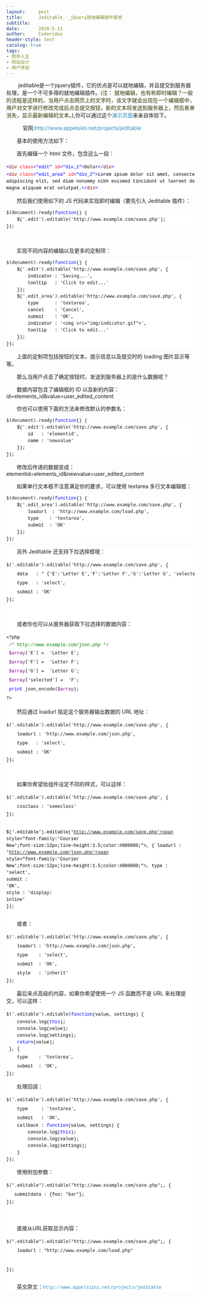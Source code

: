 ```yaml
---
layout:     post
title:      Jeditable_-_jQuery就地编辑插件使用
subtitle:   
date:       2020-5-13
author:     Coderidea
header-style: text
catalog: true
tags:
- 程序人生
- 网站设计
- 用户体验
--- 
```

<p><span style="font-family:'Helvetica Neue', Helvetica, Arial, sans-serif;font-size:13px;line-height:19px;">
</span></p><p style="margin-left:auto;text-indent:2em;"> jeditable是一个jquery插件，它的优点是可以就地编辑，并且提交到服务器处理，是一个不可多得的就地编辑插件。<span style="color:#333300;">(注： 就地编辑，也有称即时编辑？一般的流程是这样的，当用户点击网页上的文字时，该文字就会出现在一个编辑框中，用户对文字进行修改完成后点击提交按钮，新的文本将发送到服务器上，然后表单消失，显示最新编辑的文本。</span>),你可以通过这个<a style="color:#2b8dc0;font-weight:inherit;line-height:inherit;text-decoration:none;" href="http://www.appelsiini.net/projects/jeditable/default.html">演示页面</a>来亲自体验下。</p>
<p style="margin-left:auto;text-indent:2em;">    官网:<a style="color:#2b8dc0;font-weight:inherit;line-height:inherit;text-decoration:none;" href="http://www.appelsiini.net/projects/jeditable">http://www.appelsiini.net/projects/jeditable</a></p>
<p style="margin-left:auto;text-indent:2em;">基本的使用方法如下：</p>
<p style="margin-left:auto;text-indent:2em;">首先编辑一个 html 文件，包含这么一段：</p>
<div id="highlighter_930412" class="syntaxhighlighter" style="margin-left:0px;font-size:1em;background-color:#ffffff;">
<div class="cnblogs_code" style="font-family:'Courier New', Consolas, 'Bitstream Vera Sans Mono', Courier, monospace;font-size:12px;background-image:none;line-height:2em;text-align:left;vertical-align:baseline;font-weight:normal;font-style:normal;border:0px solid #cccccc;">
<pre><span style="font-family:'Courier New';font-size:12px;line-height:1.5;color:#0000ff;">&lt;</span><span style="font-family:'Courier New';font-size:12px;line-height:1.5;color:#800000;">div </span><span style="font-family:'Courier New';font-size:12px;line-height:1.5;color:#ff0000;">class</span><span style="font-family:'Courier New';font-size:12px;line-height:1.5;color:#0000ff;">="edit"</span><span style="font-family:'Courier New';font-size:12px;line-height:1.5;color:#ff0000;"> id</span><span style="font-family:'Courier New';font-size:12px;line-height:1.5;color:#0000ff;">="div_1"</span><span style="font-family:'Courier New';font-size:12px;line-height:1.5;color:#0000ff;">&gt;</span>Dolor<span style="font-family:'Courier New';font-size:12px;line-height:1.5;color:#0000ff;">&lt;/</span><span style="font-family:'Courier New';font-size:12px;line-height:1.5;color:#800000;">div</span><span style="font-family:'Courier New';font-size:12px;line-height:1.5;color:#0000ff;">&gt;</span>
<span style="font-family:'Courier New';font-size:12px;line-height:1.5;color:#0000ff;">&lt;</span><span style="font-family:'Courier New';font-size:12px;line-height:1.5;color:#800000;">div </span><span style="font-family:'Courier New';font-size:12px;line-height:1.5;color:#ff0000;">class</span><span style="font-family:'Courier New';font-size:12px;line-height:1.5;color:#0000ff;">="edit_area"</span><span style="font-family:'Courier New';font-size:12px;line-height:1.5;color:#ff0000;"> id</span><span style="font-family:'Courier New';font-size:12px;line-height:1.5;color:#0000ff;">="div_2"</span><span style="font-family:'Courier New';font-size:12px;line-height:1.5;color:#0000ff;">&gt;</span><span style="font-family:'Courier New';font-size:12px;line-height:1.5;color:#000000;">Lorem ipsum dolor sit amet, consectetuer 
adipiscing elit, sed diam nonummy nibh euismod tincidunt ut laoreet dolore 
magna aliquam erat volutpat.</span><span style="font-family:'Courier New';font-size:12px;line-height:1.5;color:#0000ff;">&lt;/</span><span style="font-family:'Courier New';font-size:12px;line-height:1.5;color:#800000;">div</span><span style="font-family:'Courier New';font-size:12px;line-height:1.5;color:#0000ff;">&gt;</span></pre>
</div>
</div>
<p style="margin-left:auto;text-indent:2em;">然后我们使用如下的 JS 代码来实现即时编辑（要先引入 Jeditable 插件）：</p>
<div class="cnblogs_code" style="margin-left:0px;background-color:#FFFFFF;font-family:'Courier New';font-size:12px;border:0px solid #cccccc;">
<pre>$(document).ready(<span style="font-family:'Courier New';font-size:12px;line-height:1.5;color:#0000ff;">function</span><span style="font-family:'Courier New';font-size:12px;line-height:1.5;color:#000000;">() {
    $(</span>'.edit').editable('http://www.example.com/save.php'<span style="font-family:'Courier New';font-size:12px;line-height:1.5;color:#000000;">);
});</span></pre>
</div>
<p style="margin-left:auto;text-indent:2em;"> </p>
<p style="margin-left:auto;text-indent:2em;">实现不同内容的编辑以及更多的定制项：</p>
<div class="cnblogs_code" style="margin-left:0px;background-color:#FFFFFF;font-family:'Courier New';font-size:12px;border:0px solid #cccccc;">
<div class="cnblogs_code_toolbar"><span class="cnblogs_code_copy" style="font-family:'Courier New';font-size:12px;line-height:1.5;"><a style="color:#2b8dc0;font-weight:inherit;line-height:inherit;text-decoration:none;background-color:#f5f5f5;" title="复制代码" href="https://www.leti.ltd/archive/2012/04/28/jeditable.html"></a></span></div>
<pre>$(document).ready(<span style="font-family:'Courier New';font-size:12px;line-height:1.5;color:#0000ff;">function</span><span style="font-family:'Courier New';font-size:12px;line-height:1.5;color:#000000;">() {
    $(</span>'.edit').editable('http://www.example.com/save.php'<span style="font-family:'Courier New';font-size:12px;line-height:1.5;color:#000000;">, {
        indicator : </span>'Saving...'<span style="font-family:'Courier New';font-size:12px;line-height:1.5;color:#000000;">,
        tooltip   : </span>'Click to edit...'<span style="font-family:'Courier New';font-size:12px;line-height:1.5;color:#000000;">
    });
    $(</span>'.edit_area').editable('http://www.example.com/save.php'<span style="font-family:'Courier New';font-size:12px;line-height:1.5;color:#000000;">, { 
        type      : </span>'textarea'<span style="font-family:'Courier New';font-size:12px;line-height:1.5;color:#000000;">,
        cancel    : </span>'Cancel'<span style="font-family:'Courier New';font-size:12px;line-height:1.5;color:#000000;">,
        submit    : </span>'OK'<span style="font-family:'Courier New';font-size:12px;line-height:1.5;color:#000000;">,
        indicator : </span>'&lt;img src="img/indicator.gif"&gt;'<span style="font-family:'Courier New';font-size:12px;line-height:1.5;color:#000000;">,
        tooltip   : </span>'Click to edit...'<span style="font-family:'Courier New';font-size:12px;line-height:1.5;color:#000000;">
    });
});</span></pre>
<div class="cnblogs_code_toolbar"><span class="cnblogs_code_copy" style="font-family:'Courier New';font-size:12px;line-height:1.5;"><a style="color:#2b8dc0;font-weight:inherit;line-height:inherit;text-decoration:none;background-color:#f5f5f5;" title="复制代码" href="https://www.leti.ltd/archive/2012/04/28/jeditable.html"></a></span></div>
</div>
<p style="margin-left:auto;text-indent:2em;">上面的定制项包括按钮的文本，提示信息以及提交时的 loading 图片显示等等。</p>
<p style="margin-left:auto;text-indent:2em;">那么当用户点击了确定按钮时，发送到服务器上的是什么数据呢？</p>
<p style="margin-left:auto;text-indent:2em;">数据内容包含了编辑框的 ID 以及新的内容：id=elements_id&amp;value=user_edited_content</p>
<p style="margin-left:auto;text-indent:2em;">你也可以使用下面的方法来修改默认的参数名：</p>
<div class="cnblogs_code" style="margin-left:0px;background-color:#FFFFFF;font-family:'Courier New';font-size:12px;border:0px solid #cccccc;">
<pre>$(document).ready(<span style="font-family:'Courier New';font-size:12px;line-height:1.5;color:#0000ff;">function</span><span style="font-family:'Courier New';font-size:12px;line-height:1.5;color:#000000;">() {
    $(</span>'.edit').editable('http://www.example.com/save.php'<span style="font-family:'Courier New';font-size:12px;line-height:1.5;color:#000000;">, { 
        id   : </span>'elementid'<span style="font-family:'Courier New';font-size:12px;line-height:1.5;color:#000000;">,
        name : </span>'newvalue'<span style="font-family:'Courier New';font-size:12px;line-height:1.5;color:#000000;">
    });
});</span></pre>
</div>
<p style="margin-left:auto;text-indent:2em;">修改后传递的数据变成：elementid=elements_id&amp;newvalue=user_edited_content</p>
<p style="margin-left:auto;text-indent:2em;">如果单行文本框不注意满足你的要求，可以使用 textarea 多行文本编辑框：　</p>
<div class="cnblogs_code" style="margin-left:0px;background-color:#FFFFFF;font-family:'Courier New';font-size:12px;border:0px solid #cccccc;">
<div class="cnblogs_code_toolbar"><span class="cnblogs_code_copy" style="font-family:'Courier New';font-size:12px;line-height:1.5;"><a style="color:#2b8dc0;font-weight:inherit;line-height:inherit;text-decoration:none;background-color:#f5f5f5;" title="复制代码" href="https://www.leti.ltd/archive/2012/04/28/jeditable.html"></a></span></div>
<pre>$(document).ready(<span style="font-family:'Courier New';font-size:12px;line-height:1.5;color:#0000ff;">function</span><span style="font-family:'Courier New';font-size:12px;line-height:1.5;color:#000000;">() {
    $(</span>'.edit_area').editable('http://www.example.com/save.php'<span style="font-family:'Courier New';font-size:12px;line-height:1.5;color:#000000;">, { 
        loadurl  : </span>'http://www.example.com/load.php'<span style="font-family:'Courier New';font-size:12px;line-height:1.5;color:#000000;">,
        type    : </span>'textarea'<span style="font-family:'Courier New';font-size:12px;line-height:1.5;color:#000000;">,
        submit  : </span>'OK'<span style="font-family:'Courier New';font-size:12px;line-height:1.5;color:#000000;">
    });
});</span></pre>
<div class="cnblogs_code_toolbar"><span class="cnblogs_code_copy" style="font-family:'Courier New';font-size:12px;line-height:1.5;"><a style="color:#2b8dc0;font-weight:inherit;line-height:inherit;text-decoration:none;background-color:#f5f5f5;" title="复制代码" href="https://www.leti.ltd/archive/2012/04/28/jeditable.html"></a></span></div>
</div>
<div id="highlighter_552441" class="syntaxhighlighter" style="margin-left:0px;font-size:1em;background-color:#ffffff;">
<p style="margin-left:auto;text-indent:2em;">另外 Jeditable 还支持下拉选择框哦：</p>
<div class="cnblogs_code" style="font-family:'Courier New', Consolas, 'Bitstream Vera Sans Mono', Courier, monospace;font-size:12px;background-image:none;line-height:2em;text-align:left;vertical-align:baseline;font-weight:normal;font-style:normal;border:0px solid #cccccc;">
<pre>$('.editable').editable('http://www.example.com/save.php'<span style="font-family:'Courier New';font-size:12px;line-height:1.5;color:#000000;">, { 
    data   : </span>" {'E':'Letter E','F':'Letter F','G':'Letter G', 'selected':'F'}"<span style="font-family:'Courier New';font-size:12px;line-height:1.5;color:#000000;">,
    type   : </span>'select'<span style="font-family:'Courier New';font-size:12px;line-height:1.5;color:#000000;">,
    submit : </span>'OK'<span style="font-family:'Courier New';font-size:12px;line-height:1.5;color:#000000;">
});</span></pre>
</div>
<p style="margin-left:auto;text-indent:2em;"> </p>
<p style="margin-left:auto;text-indent:2em;">或者你也可以从服务器获取下拉选择的数据内容：</p>
<div class="cnblogs_code" style="font-family:'Courier New', Consolas, 'Bitstream Vera Sans Mono', Courier, monospace;font-size:12px;background-image:none;line-height:2em;text-align:left;vertical-align:baseline;font-weight:normal;font-style:normal;border:0px solid #cccccc;">
<div class="cnblogs_code_toolbar" style="background-image:none;line-height:2em;text-align:left;vertical-align:baseline;font-family:'Courier New', Consolas, 'Bitstream Vera Sans Mono', Courier, monospace;font-weight:normal;font-style:normal;font-size:12px;"><span class="cnblogs_code_copy" style="font-family:'Courier New';font-size:12px;line-height:1.5;"><a style="color:#2b8dc0;font-weight:normal;line-height:2em;text-decoration:none;background-image:none;background-color:#f5f5f5;text-align:left;vertical-align:baseline;font-family:'Courier New', Consolas, 'Bitstream Vera Sans Mono', Courier, monospace;font-style:normal;font-size:12px;" title="复制代码" href="https://www.leti.ltd/archive/2012/04/28/jeditable.html"></a></span></div>
<pre>&lt;?<span style="font-family:'Courier New';font-size:12px;line-height:1.5;color:#000000;">php
 </span><span style="font-family:'Courier New';font-size:12px;line-height:1.5;color:#008000;">/*</span><span style="font-family:'Courier New';font-size:12px;line-height:1.5;color:#008000;"> http://www.example.com/json.php </span><span style="font-family:'Courier New';font-size:12px;line-height:1.5;color:#008000;">*/</span>
 <span style="font-family:'Courier New';font-size:12px;line-height:1.5;color:#800080;">$array</span>['E'] =  'Letter E'<span style="font-family:'Courier New';font-size:12px;line-height:1.5;color:#000000;">; 
 </span><span style="font-family:'Courier New';font-size:12px;line-height:1.5;color:#800080;">$array</span>['F'] =  'Letter F'<span style="font-family:'Courier New';font-size:12px;line-height:1.5;color:#000000;">; 
 </span><span style="font-family:'Courier New';font-size:12px;line-height:1.5;color:#800080;">$array</span>['G'] =  'Letter G'<span style="font-family:'Courier New';font-size:12px;line-height:1.5;color:#000000;">; 
 </span><span style="font-family:'Courier New';font-size:12px;line-height:1.5;color:#800080;">$array</span>['selected'] =  'F'<span style="font-family:'Courier New';font-size:12px;line-height:1.5;color:#000000;">;
 </span><span style="font-family:'Courier New';font-size:12px;line-height:1.5;color:#0000ff;">print</span> json_encode(<span style="font-family:'Courier New';font-size:12px;line-height:1.5;color:#800080;">$array</span><span style="font-family:'Courier New';font-size:12px;line-height:1.5;color:#000000;">);
</span>?&gt;</pre>
<div class="cnblogs_code_toolbar" style="background-image:none;line-height:2em;text-align:left;vertical-align:baseline;font-family:'Courier New', Consolas, 'Bitstream Vera Sans Mono', Courier, monospace;font-weight:normal;font-style:normal;font-size:12px;"><span class="cnblogs_code_copy" style="font-family:'Courier New';font-size:12px;line-height:1.5;"><a style="color:#2b8dc0;font-weight:normal;line-height:2em;text-decoration:none;background-image:none;background-color:#f5f5f5;text-align:left;vertical-align:baseline;font-family:'Courier New', Consolas, 'Bitstream Vera Sans Mono', Courier, monospace;font-style:normal;font-size:12px;" title="复制代码" href="https://www.leti.ltd/archive/2012/04/28/jeditable.html"></a></span></div>
</div>
<p style="margin-left:auto;text-indent:2em;">然后通过 loadurl 指定这个服务器输出数据的 URL 地址：</p>
<div class="cnblogs_code" style="font-family:'Courier New', Consolas, 'Bitstream Vera Sans Mono', Courier, monospace;font-size:12px;background-image:none;line-height:2em;text-align:left;vertical-align:baseline;font-weight:normal;font-style:normal;border:0px solid #cccccc;">
<pre>$('.editable').editable('http://www.example.com/save.php'<span style="font-family:'Courier New';font-size:12px;line-height:1.5;color:#000000;">, { 
    loadurl : </span>'http://www.example.com/json.php'<span style="font-family:'Courier New';font-size:12px;line-height:1.5;color:#000000;">,
    type   : </span>'select'<span style="font-family:'Courier New';font-size:12px;line-height:1.5;color:#000000;">,
    submit : </span>'OK'<span style="font-family:'Courier New';font-size:12px;line-height:1.5;color:#000000;">
});</span></pre>
</div>
<p style="margin-left:auto;text-indent:2em;"> </p>
<p style="margin-left:auto;text-indent:2em;">如果你希望给组件设定不同的样式，可以这样：</p>
<div class="cnblogs_code" style="font-family:'Courier New', Consolas, 'Bitstream Vera Sans Mono', Courier, monospace;font-size:12px;background-image:none;line-height:2em;text-align:left;vertical-align:baseline;font-weight:normal;font-style:normal;border:0px solid #cccccc;">
<div class="cnblogs_code_toolbar" style="background-image:none;line-height:2em;text-align:left;vertical-align:baseline;font-family:'Courier New', Consolas, 'Bitstream Vera Sans Mono', Courier, monospace;font-weight:normal;font-style:normal;font-size:12px;"><span class="cnblogs_code_copy" style="font-family:'Courier New';font-size:12px;line-height:1.5;"><a style="color:#2b8dc0;font-weight:normal;line-height:2em;text-decoration:none;background-image:none;background-color:#f5f5f5;text-align:left;vertical-align:baseline;font-family:'Courier New', Consolas, 'Bitstream Vera Sans Mono', Courier, monospace;font-style:normal;font-size:12px;" title="复制代码" href="https://www.leti.ltd/archive/2012/04/28/jeditable.html"></a></span></div>
<pre>$('.editable').editable('http://www.example.com/save.php'<span style="font-family:'Courier New';font-size:12px;line-height:1.5;color:#000000;">, { 
    cssclass : </span>'someclass'<span style="font-family:'Courier New';font-size:12px;line-height:1.5;color:#000000;">
});

$(</span>'.editable').editable('http://www.example.com/save.php'<span style="font-family:'Courier New';font-size:12px;line-height:1.5;color:#000000;">, { 
    loadurl : </span>'http://www.example.com/json.php'<span style="font-family:'Courier New';font-size:12px;line-height:1.5;color:#000000;">,
    type    : </span>'select'<span style="font-family:'Courier New';font-size:12px;line-height:1.5;color:#000000;">,
    submit  : </span>'OK'<span style="font-family:'Courier New';font-size:12px;line-height:1.5;color:#000000;">,
    style   : </span>'display: inline'<span style="font-family:'Courier New';font-size:12px;line-height:1.5;color:#000000;">
});　　</span></pre>
<div class="cnblogs_code_toolbar" style="background-image:none;line-height:2em;text-align:left;vertical-align:baseline;font-family:'Courier New', Consolas, 'Bitstream Vera Sans Mono', Courier, monospace;font-weight:normal;font-style:normal;font-size:12px;"><span class="cnblogs_code_copy" style="font-family:'Courier New';font-size:12px;line-height:1.5;"><a style="color:#2b8dc0;font-weight:normal;line-height:2em;text-decoration:none;background-image:none;background-color:#f5f5f5;text-align:left;vertical-align:baseline;font-family:'Courier New', Consolas, 'Bitstream Vera Sans Mono', Courier, monospace;font-style:normal;font-size:12px;" title="复制代码" href="https://www.leti.ltd/archive/2012/04/28/jeditable.html"></a></span></div>
</div>
<p style="margin-left:auto;text-indent:2em;">或者：</p>
<div class="cnblogs_code" style="font-family:'Courier New', Consolas, 'Bitstream Vera Sans Mono', Courier, monospace;font-size:12px;background-image:none;line-height:2em;text-align:left;vertical-align:baseline;font-weight:normal;font-style:normal;border:0px solid #cccccc;">
<pre>$('.editable').editable('http://www.example.com/save.php'<span style="font-family:'Courier New';font-size:12px;line-height:1.5;color:#000000;">, { 
    loadurl : </span>'http://www.example.com/json.php'<span style="font-family:'Courier New';font-size:12px;line-height:1.5;color:#000000;">,
    type    : </span>'select'<span style="font-family:'Courier New';font-size:12px;line-height:1.5;color:#000000;">,
    submit  : </span>'OK'<span style="font-family:'Courier New';font-size:12px;line-height:1.5;color:#000000;">,
    style   : </span>'inherit'<span style="font-family:'Courier New';font-size:12px;line-height:1.5;color:#000000;">
});</span></pre>
</div>
<p style="margin-left:auto;text-indent:2em;">最后来点高级的内容，如果你希望使用一个 JS 函数而不是 URL 来处理提交，可以这样：</p>
<div class="cnblogs_code" style="font-family:'Courier New', Consolas, 'Bitstream Vera Sans Mono', Courier, monospace;font-size:12px;background-image:none;line-height:2em;text-align:left;vertical-align:baseline;font-weight:normal;font-style:normal;border:0px solid #cccccc;">
<div class="cnblogs_code_toolbar" style="background-image:none;line-height:2em;text-align:left;vertical-align:baseline;font-family:'Courier New', Consolas, 'Bitstream Vera Sans Mono', Courier, monospace;font-weight:normal;font-style:normal;font-size:12px;"><span class="cnblogs_code_copy" style="font-family:'Courier New';font-size:12px;line-height:1.5;"><a style="color:#2b8dc0;font-weight:normal;line-height:2em;text-decoration:none;background-image:none;background-color:#f5f5f5;text-align:left;vertical-align:baseline;font-family:'Courier New', Consolas, 'Bitstream Vera Sans Mono', Courier, monospace;font-style:normal;font-size:12px;" title="复制代码" href="https://www.leti.ltd/archive/2012/04/28/jeditable.html"></a></span></div>
<pre>$('.editable').editable(<span style="font-family:'Courier New';font-size:12px;line-height:1.5;color:#0000ff;">function</span><span style="font-family:'Courier New';font-size:12px;line-height:1.5;color:#000000;">(value, settings) { 
    console.log(</span><span style="font-family:'Courier New';font-size:12px;line-height:1.5;color:#0000ff;">this</span><span style="font-family:'Courier New';font-size:12px;line-height:1.5;color:#000000;">);
    console.log(value);
    console.log(settings);
    </span><span style="font-family:'Courier New';font-size:12px;line-height:1.5;color:#0000ff;">return</span><span style="font-family:'Courier New';font-size:12px;line-height:1.5;color:#000000;">(value);
 }, { 
    type    : </span>'textarea'<span style="font-family:'Courier New';font-size:12px;line-height:1.5;color:#000000;">,
    submit  : </span>'OK'<span style="font-family:'Courier New';font-size:12px;line-height:1.5;color:#000000;">,
});</span></pre>
<div class="cnblogs_code_toolbar" style="background-image:none;line-height:2em;text-align:left;vertical-align:baseline;font-family:'Courier New', Consolas, 'Bitstream Vera Sans Mono', Courier, monospace;font-weight:normal;font-style:normal;font-size:12px;"><span class="cnblogs_code_copy" style="font-family:'Courier New';font-size:12px;line-height:1.5;"><a style="color:#2b8dc0;font-weight:normal;line-height:2em;text-decoration:none;background-image:none;background-color:#f5f5f5;text-align:left;vertical-align:baseline;font-family:'Courier New', Consolas, 'Bitstream Vera Sans Mono', Courier, monospace;font-style:normal;font-size:12px;" title="复制代码" href="https://www.leti.ltd/archive/2012/04/28/jeditable.html"></a></span></div>
</div>
<p style="margin-left:auto;text-indent:2em;">处理回调：　</p>
<div class="cnblogs_code" style="font-family:'Courier New', Consolas, 'Bitstream Vera Sans Mono', Courier, monospace;font-size:12px;background-image:none;line-height:2em;text-align:left;vertical-align:baseline;font-weight:normal;font-style:normal;border:0px solid #cccccc;">
<div class="cnblogs_code_toolbar" style="background-image:none;line-height:2em;text-align:left;vertical-align:baseline;font-family:'Courier New', Consolas, 'Bitstream Vera Sans Mono', Courier, monospace;font-weight:normal;font-style:normal;font-size:12px;"><span class="cnblogs_code_copy" style="font-family:'Courier New';font-size:12px;line-height:1.5;"><a style="color:#2b8dc0;font-weight:normal;line-height:2em;text-decoration:none;background-image:none;background-color:#f5f5f5;text-align:left;vertical-align:baseline;font-family:'Courier New', Consolas, 'Bitstream Vera Sans Mono', Courier, monospace;font-style:normal;font-size:12px;" title="复制代码" href="https://www.leti.ltd/archive/2012/04/28/jeditable.html"></a></span></div>
<pre>$('.editable').editable('http://www.example.com/save.php'<span style="font-family:'Courier New';font-size:12px;line-height:1.5;color:#000000;">, { 
    type     : </span>'textarea'<span style="font-family:'Courier New';font-size:12px;line-height:1.5;color:#000000;">,
    submit   : </span>'OK'<span style="font-family:'Courier New';font-size:12px;line-height:1.5;color:#000000;">,
    callback : </span><span style="font-family:'Courier New';font-size:12px;line-height:1.5;color:#0000ff;">function</span><span style="font-family:'Courier New';font-size:12px;line-height:1.5;color:#000000;">(value, settings) {
        console.log(</span><span style="font-family:'Courier New';font-size:12px;line-height:1.5;color:#0000ff;">this</span><span style="font-family:'Courier New';font-size:12px;line-height:1.5;color:#000000;">);
        console.log(value);
        console.log(settings);
    }
});</span></pre>
<div class="cnblogs_code_toolbar" style="background-image:none;line-height:2em;text-align:left;vertical-align:baseline;font-family:'Courier New', Consolas, 'Bitstream Vera Sans Mono', Courier, monospace;font-weight:normal;font-style:normal;font-size:12px;"><span class="cnblogs_code_copy" style="font-family:'Courier New';font-size:12px;line-height:1.5;"><a style="color:#2b8dc0;font-weight:normal;line-height:2em;text-decoration:none;background-image:none;background-color:#f5f5f5;text-align:left;vertical-align:baseline;font-family:'Courier New', Consolas, 'Bitstream Vera Sans Mono', Courier, monospace;font-style:normal;font-size:12px;" title="复制代码" href="https://www.leti.ltd/archive/2012/04/28/jeditable.html"></a></span></div>
</div>
<p style="margin-left:auto;text-indent:2em;">使用附加参数：</p>
<div class="cnblogs_code" style="font-family:'Courier New', Consolas, 'Bitstream Vera Sans Mono', Courier, monospace;font-size:12px;background-image:none;line-height:2em;text-align:left;vertical-align:baseline;font-weight:normal;font-style:normal;border:0px solid #cccccc;">
<pre>$(".editable").editable("http://www.example.com/save.php"<span style="font-family:'Courier New';font-size:12px;line-height:1.5;color:#000000;">;, {
   submitdata : {foo: </span>"bar"<span style="font-family:'Courier New';font-size:12px;line-height:1.5;color:#000000;">};
});</span></pre>
</div>
<div id="highlighter_561480" class="syntaxhighlighter" style="font-size:12px;background-image:none;line-height:2em;text-align:left;vertical-align:baseline;font-family:'Courier New', Consolas, 'Bitstream Vera Sans Mono', Courier, monospace;font-weight:normal;font-style:normal;"> </div>
<p style="margin-left:auto;text-indent:2em;">直接从URL获取显示内容：</p>
<div class="cnblogs_code" style="font-family:'Courier New', Consolas, 'Bitstream Vera Sans Mono', Courier, monospace;font-size:12px;background-image:none;line-height:2em;text-align:left;vertical-align:baseline;font-weight:normal;font-style:normal;border:0px solid #cccccc;">
<pre>$(".editable").editable("http://www.example.com/save.php"<span style="font-family:'Courier New';font-size:12px;line-height:1.5;color:#000000;">;, {
    loadurl : </span>"http://www.example.com/load.php"<span style="font-family:'Courier New';font-size:12px;line-height:1.5;color:#000000;">

});</span></pre>
</div>
<p style="margin-left:auto;text-indent:2em;">英文原文：<a style="color:#2b8dc0;font-weight:normal;line-height:2em;text-decoration:none;background-image:none;text-align:left;vertical-align:baseline;font-family:'Courier New', Consolas, 'Bitstream Vera Sans Mono', Courier, monospace;font-style:normal;font-size:12px;" href="http://www.appelsiini.net/projects/jeditable">http://www.appelsiini.net/projects/jeditable</a></p>
</div>
